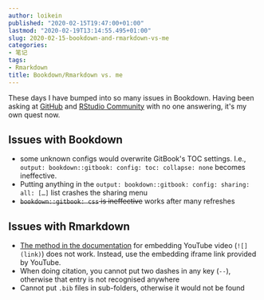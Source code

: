 ```yaml
---
author: loikein
published: "2020-02-15T19:47:00+01:00"
lastmod: "2020-02-19T13:14:55.495+01:00"
slug: 2020-02-15-bookdown-and-rmarkdown-vs-me
categories:
- 笔记
tags:
- Rmarkdown
title: Bookdown/Rmarkdown vs. me
---
```

These days I have bumped into so many issues in Bookdown. Having been
asking at [GitHub](https://github.com/rstudio/rmarkdown/issues/1769) and
[RStudio
Community](https://community.rstudio.com/t/knit-error-when-trying-to-compile-pdf-for-bookdown/52190)
with no one answering, it's my own quest now.  

## Issues with Bookdown

-   some unknown configs would overwrite GitBook's TOC settings. I.e.,
    `output: bookdown::gitbook: config: toc: collapse: none` becomes
    ineffective.
-   Putting anything in the
    `output: bookdown::gitbook: config: sharing: all: […]` list crashes
    the sharing menu
-   <s>`bookdown::gitbook: css` is ineffective</s> works after many
    refreshes

  

## Issues with Rmarkdown

-   [The method in the
    documentation](https://bookdown.org/yihui/rmarkdown/learnr-videos.html)
    for embedding YouTube video (`![](link)`) does not work. Instead,
    use the embedding iframe link provided by YouTube.
-   When doing citation, you cannot put two dashes in any key (`--`),
    otherwise that entry is not recognised anywhere
-   Cannot put `.bib` files in sub-folders, otherwise it would not be
    found

